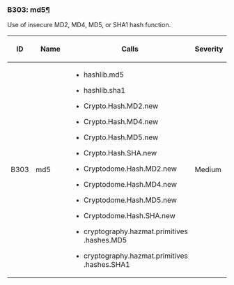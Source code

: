 ### B303: md5<a href="#b303-md5" class="headerlink" title="Permalink to this headline">¶</a>

Use of insecure MD2, MD4, MD5, or SHA1 hash function.

<table class="docutils align-default">
<colgroup>
<col style="width: 8%" />
<col style="width: 28%" />
<col style="width: 49%" />
<col style="width: 15%" />
</colgroup>
<thead>
<tr class="header row-odd">
<th class="head"><p>ID</p></th>
<th class="head"><p>Name</p></th>
<th class="head"><p>Calls</p></th>
<th class="head"><p>Severity</p></th>
</tr>
</thead>
<tbody>
<tr class="odd row-even">
<td><p>B303</p></td>
<td><p>md5</p></td>
<td><ul>
<li><p>hashlib.md5</p></li>
<li><p>hashlib.sha1</p></li>
<li><p>Crypto.Hash.MD2.new</p></li>
<li><p>Crypto.Hash.MD4.new</p></li>
<li><p>Crypto.Hash.MD5.new</p></li>
<li><p>Crypto.Hash.SHA.new</p></li>
<li><p>Cryptodome.Hash.MD2.new</p></li>
<li><p>Cryptodome.Hash.MD4.new</p></li>
<li><p>Cryptodome.Hash.MD5.new</p></li>
<li><p>Cryptodome.Hash.SHA.new</p></li>
<li><p>cryptography.hazmat.primitives .hashes.MD5</p></li>
<li><p>cryptography.hazmat.primitives .hashes.SHA1</p></li>
</ul></td>
<td><p>Medium</p></td>
</tr>
</tbody>
</table>
